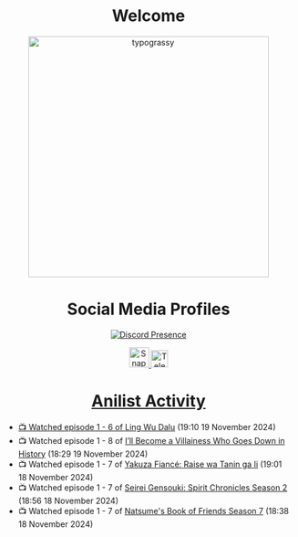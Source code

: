 <div align="center">

# Welcome
<a href="https://github.com/kawarimidoll/typograssy">
    <img alt="typograssy" src="https://typograssy.deno.dev/api?text=%E3%82%88%E3%81%86%E3%81%93%E3%81%9D%E3%81%BF%E3%81%AA%E3%81%95%E3%82%93%20-%20Sheby--&&l0=none&l1=82d9d0&l2=027353&l3=038c4c&l4=01402e&bg=none&frame=none&speed=100&comment=" width="421.99">
</a>

</div>

<div align="center">

# Social Media Profiles

[![Discord Presence](https://lanyard.cnrad.dev/api/612532963938271232)](https://discord.com/users/612532963938271232)


<a href="https://www.snapchat.com/add/a.sheby" title="Snapchat Profile">
    <img src="https://www.freepnglogos.com/uploads/snapchat-logo-png-0.png" width="35" alt="Snapchat Logo" />


<a href="https://t.me/ASheby" title="Telegram Profile">
    <img src="https://www.freepnglogos.com/uploads/telegram-logo-png-0.png" width="30" alt="Telegram Logo" />


</div>

<div align="center">

# Anilist Activity

</div>

<!-- ANILIST_ACTIVITY:start -->

-   📺 Watched episode 1 - 6 of [Ling Wu Dalu](https://anilist.co/anime/179916) (19:10 19 November 2024)
-   📺 Watched episode 1 - 8 of [I’ll Become a Villainess Who Goes Down in History](https://anilist.co/anime/168139) (18:29 19 November 2024)
-   📺 Watched episode 1 - 7 of [Yakuza Fiancé: Raise wa Tanin ga Ii](https://anilist.co/anime/170468) (19:01 18 November 2024)
-   📺 Watched episode 1 - 7 of [Seirei Gensouki: Spirit Chronicles Season 2](https://anilist.co/anime/141182) (18:56 18 November 2024)
-   📺 Watched episode 1 - 7 of [Natsume's Book of Friends Season 7](https://anilist.co/anime/166611) (18:38 18 November 2024)

<!-- ANILIST_ACTIVITY:end -->
